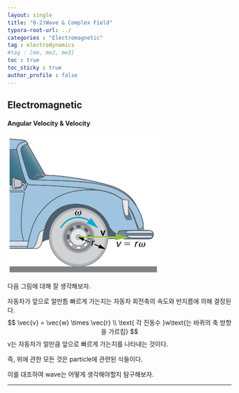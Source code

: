 ```yaml
---
layout: single
title: "8-2)Wave & Complex Field"
typora-root-url: ../
categories : "Electromagnetic"
tag : electrodynamics
#tag : [me, me2, me3]
toc : true
toc_sticky : true
author_profile : false
---
```

## Electromagnetic 

#### Angular Velocity & Velocity

<img src="/images/figure/131983d99261e01e6599bd8b93b002fcaa80eb21.jpg" alt="131983d99261e01e6599bd8b93b002fcaa80eb21" style="zoom:50%;" />

다음 그림에 대해 잘 생각해보자.

자동차가 앞으로 얼만틈 빠르게 가는지는 자동차 회전축의 속도와 반지름에 의해 결정된다.
$$
\vec{v} = \vec{w} \times \vec{r}
\\
\text{ 각 진동수 }w\text{는 바퀴의 축 방향을 가르킴}
$$
v는 자동차가 얼만큼 앞으로 빠르게 가는지를 나타내는 것이다.

즉, 위에 관한 모든 것은 particle에 관련된 식들이다.

이를 대조하여 wave는 어떻게 생각해야할지 탐구해보자.

---